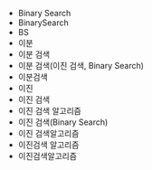 ﻿- Binary Search
- BinarySearch
- BS
- 이분
- 이분 검색
- 이분 검색(이진 검색, Binary Search)
- 이분검색
- 이진
- 이진 검색
- 이진 검색 알고리즘
- 이진 검색(Binary Search)
- 이진 검색알고리즘
- 이진검색 알고리즘
- 이진검색알고리즘
